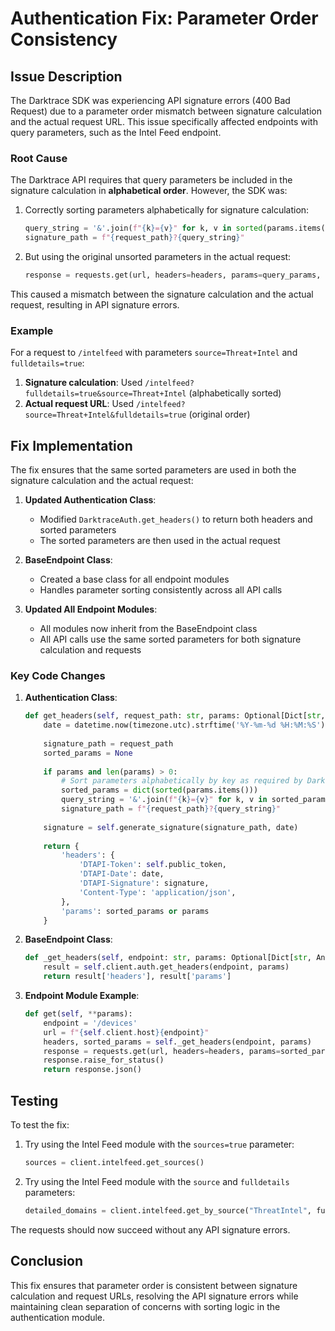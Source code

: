 # Authentication Fix: Parameter Order Consistency

## Issue Description

The Darktrace SDK was experiencing API signature errors (400 Bad Request) due to a parameter order mismatch between signature calculation and the actual request URL. This issue specifically affected endpoints with query parameters, such as the Intel Feed endpoint.

### Root Cause

The Darktrace API requires that query parameters be included in the signature calculation in **alphabetical order**. However, the SDK was:

1. Correctly sorting parameters alphabetically for signature calculation:
   ```python
   query_string = '&'.join(f"{k}={v}" for k, v in sorted(params.items()))
   signature_path = f"{request_path}?{query_string}"
   ```

2. But using the original unsorted parameters in the actual request:
   ```python
   response = requests.get(url, headers=headers, params=query_params, verify=False)
   ```

This caused a mismatch between the signature calculation and the actual request, resulting in API signature errors.

### Example

For a request to `/intelfeed` with parameters `source=Threat+Intel` and `fulldetails=true`:

1. **Signature calculation**: Used `/intelfeed?fulldetails=true&source=Threat+Intel` (alphabetically sorted)
2. **Actual request URL**: Used `/intelfeed?source=Threat+Intel&fulldetails=true` (original order)

## Fix Implementation

The fix ensures that the same sorted parameters are used in both the signature calculation and the actual request:

1. **Updated Authentication Class**:
   - Modified `DarktraceAuth.get_headers()` to return both headers and sorted parameters
   - The sorted parameters are then used in the actual request

2. **BaseEndpoint Class**:
   - Created a base class for all endpoint modules
   - Handles parameter sorting consistently across all API calls

3. **Updated All Endpoint Modules**:
   - All modules now inherit from the BaseEndpoint class
   - All API calls use the same sorted parameters for both signature calculation and requests

### Key Code Changes

1. **Authentication Class**:
   ```python
   def get_headers(self, request_path: str, params: Optional[Dict[str, Any]] = None) -> Dict[str, Any]:
       date = datetime.now(timezone.utc).strftime('%Y-%m-%d %H:%M:%S')
       
       signature_path = request_path
       sorted_params = None
       
       if params and len(params) > 0:
           # Sort parameters alphabetically by key as required by Darktrace API
           sorted_params = dict(sorted(params.items()))
           query_string = '&'.join(f"{k}={v}" for k, v in sorted_params.items())
           signature_path = f"{request_path}?{query_string}"
       
       signature = self.generate_signature(signature_path, date)
       
       return {
           'headers': {
               'DTAPI-Token': self.public_token,
               'DTAPI-Date': date,
               'DTAPI-Signature': signature,
               'Content-Type': 'application/json',
           },
           'params': sorted_params or params
       }
   ```

2. **BaseEndpoint Class**:
   ```python
   def _get_headers(self, endpoint: str, params: Optional[Dict[str, Any]] = None) -> Tuple[Dict[str, str], Optional[Dict[str, Any]]]:
       result = self.client.auth.get_headers(endpoint, params)
       return result['headers'], result['params']
   ```

3. **Endpoint Module Example**:
   ```python
   def get(self, **params):
       endpoint = '/devices'
       url = f"{self.client.host}{endpoint}"
       headers, sorted_params = self._get_headers(endpoint, params)
       response = requests.get(url, headers=headers, params=sorted_params or params, verify=False)
       response.raise_for_status()
       return response.json()
   ```

## Testing

To test the fix:

1. Try using the Intel Feed module with the `sources=true` parameter:
   ```python
   sources = client.intelfeed.get_sources()
   ```

2. Try using the Intel Feed module with the `source` and `fulldetails` parameters:
   ```python
   detailed_domains = client.intelfeed.get_by_source("ThreatIntel", full_details=True)
   ```

The requests should now succeed without any API signature errors.

## Conclusion

This fix ensures that parameter order is consistent between signature calculation and request URLs, resolving the API signature errors while maintaining clean separation of concerns with sorting logic in the authentication module. 
